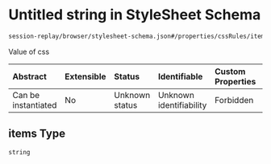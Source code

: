 # Untitled string in StyleSheet Schema

```txt
session-replay/browser/stylesheet-schema.json#/properties/cssRules/items
```

Value of css

| Abstract            | Extensible | Status         | Identifiable            | Custom Properties | Additional Properties | Access Restrictions | Defined In                                                                                              |
| :------------------ | :--------- | :------------- | :---------------------- | :---------------- | :-------------------- | :------------------ | :------------------------------------------------------------------------------------------------------ |
| Can be instantiated | No         | Unknown status | Unknown identifiability | Forbidden         | Allowed               | none                | [stylesheet-schema.json\*](../out/session-replay/browser/stylesheet-schema.json "open original schema") |

## items Type

`string`
